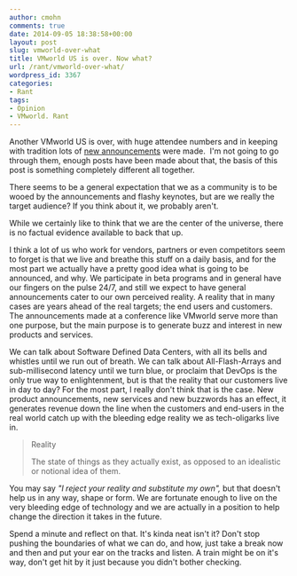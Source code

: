 ```yaml
---
author: cmohn
comments: true
date: 2014-09-05 18:38:58+00:00
layout: post
slug: vmworld-over-what
title: VMworld US is over. Now what?
url: /rant/vmworld-over-what/
wordpress_id: 3367
categories:
- Rant
tags:
- Opinion
- VMworld. Rant
---
```


Another VMworld US is over, with huge attendee numbers and in keeping with tradition lots of [new announcements](http://www.viktorious.nl/2014/09/01/vmworld-2014-announcements/) were made.  I'm not going to go through them, enough posts have been made about that, the basis of this post is something completely different all together.

There seems to be a general expectation that we as a community is to be wooed by the announcements and flashy keynotes, but are we really the target audience? If you think about it, we probably aren't.

While we certainly like to think that we are the center of the universe, there is no factual evidence available to back that up.

I think a lot of us who work for vendors, partners or even competitors seem to forget is that we live and breathe this stuff on a daily basis, and for the most part we actually have a pretty good idea what is going to be announced, and why. We participate in beta programs and in general have our fingers on the pulse 24/7, and still we expect to have general announcements cater to our own perceived reality. A reality that in many cases are years ahead of the real targets; the end users and customers. The announcements made at a conference like VMworld serve more than one purpose, but the main purpose is to generate buzz and interest in new products and services.

We can talk about Software Defined Data Centers, with all its bells and whistles until we run out of breath. We can talk about All-Flash-Arrays and sub-millisecond latency until we turn blue, or proclaim that DevOps is the only true way to enlightenment, but is that the reality that our customers live in day to day? For the most part, I really don't think that is the case. New product announcements, new services and new buzzwords has an effect, it generates revenue down the line when the customers and end-users in the real world catch up with the bleeding edge reality we as tech-oligarks live in.



<blockquote>Reality

The state of things as they actually exist, as opposed to an idealistic or notional idea of them.</blockquote>



You may say _"I reject your reality and substitute my own",_ but that doesn't help us in any way, shape or form. We are fortunate enough to live on the very bleeding edge of technology and we are actually in a position to help change the direction it takes in the future.

Spend a minute and reflect on that. It's kinda neat isn't it? Don't stop pushing the boundaries of what we can do, and how, just take a break now and then and put your ear on the tracks and listen. A train might be on it's way, don't get hit by it just because you didn't bother checking.
